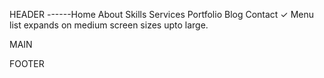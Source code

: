 <!-- SECTIONS -->

HEADER
------Home About Skills Services Portfolio Blog Contact
✓ Menu list expands on medium screen sizes upto large.

MAIN

FOOTER
